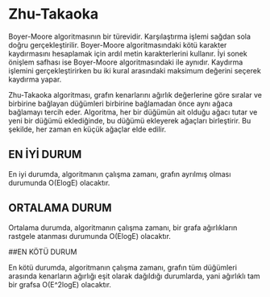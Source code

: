 # Zhu-Takaoka
 Boyer-Moore algoritmasının bir türevidir. Karşılaştırma işlemi sağdan sola doğru gerçekleştirilir. Boyer-Moore algoritmasındaki kötü karakter kaydırmasını hesaplamak için ardıl metin karakterlerini kullanır. İyi sonek önişlem safhası ise Boyer-Moore algoritmasındaki ile aynıdır. Kaydırma işlemini gerçekleştirirken bu iki kural arasındaki maksimum değerini seçerek kaydırma yapar.
 
 Zhu-Takaoka algoritması, grafın kenarlarını ağırlık değerlerine göre sıralar ve birbirine bağlayan düğümleri birbirine bağlamadan önce aynı ağaca bağlamayı tercih eder. Algoritma, her bir düğümün ait olduğu ağacı tutar ve yeni bir düğümü eklediğinde, bu düğümü ekleyerek ağaçları birleştirir. Bu şekilde, her zaman en küçük ağaçlar elde edilir.

## EN İYİ DURUM

En iyi durumda, algoritmanın çalışma zamanı, grafın ayrılmış olması durumunda O(ElogE) olacaktır.

## ORTALAMA DURUM

Ortalama durumda, algoritmanın çalışma zamanı, bir grafa ağırlıkların rastgele atanması durumunda O(ElogE) olacaktır.

##EN KÖTÜ DURUM

En kötü durumda, algoritmanın çalışma zamanı, grafın tüm düğümleri arasında kenarların ağırlığı eşit olarak dağıldığı durumlarda, yani ağırlıklı tam bir grafsa O(E^2logE) olacaktır.

 
 
